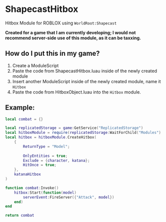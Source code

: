 # ShapecastHitbox
Hitbox Module for ROBLOX using `WorldRoot:Shapecast`

**Created for a game that I am currently developing; I would not recommend server-side use of this module, as it can be taxxing.**

## How do I put this in my game?
1. Create a ModuleScript
2. Paste the code from ShapecastHitbox.luau inside of the newly created module
3. Insert another ModuleScript inside of the newly created module, name it `Hitbox`
4. Paste the code from HitboxObject.luau into the `Hitbox` module.

## Example:
```lua
local combat = {}

local replicatedStorage = game:GetService("ReplicatedStorage")
local hitboxModule = require(replicatedStorage:WaitForChild("Modules"):WaitForChild("ShapecastHitbox"))
local hitbox = hitboxModule.CreateHitbox(
	{
		ReturnType = "Model";
		
		OnlyEntities = true;
		Exclude = {character, katana};
		HitOnce = true;
	},
	katanaHitbox
)

function combat:Invoke()
	hitbox:Start(function(model)
		serverEvent:FireServer({"Attack", model})
	end)
end

return combat
```
